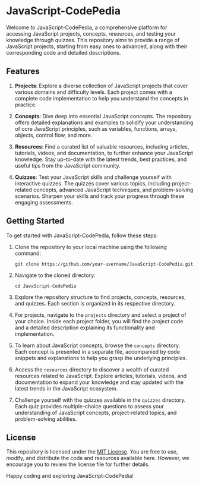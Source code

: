 # JavaScript-CodePedia

Welcome to JavaScript-CodePedia, a comprehensive platform for accessing JavaScript projects, concepts, resources, and testing your knowledge through quizzes. This repository aims to provide a range of JavaScript projects, starting from easy ones to advanced, along with their corresponding code and detailed descriptions.

## Features

1. **Projects**: Explore a diverse collection of JavaScript projects that cover various domains and difficulty levels. Each project comes with a complete code implementation to help you understand the concepts in practice.

2. **Concepts**: Dive deep into essential JavaScript concepts. The repository offers detailed explanations and examples to solidify your understanding of core JavaScript principles, such as variables, functions, arrays, objects, control flow, and more.

3. **Resources**: Find a curated list of valuable resources, including articles, tutorials, videos, and documentation, to further enhance your JavaScript knowledge. Stay up-to-date with the latest trends, best practices, and useful tips from the JavaScript community.

4. **Quizzes**: Test your JavaScript skills and challenge yourself with interactive quizzes. The quizzes cover various topics, including project-related concepts, advanced JavaScript techniques, and problem-solving scenarios. Sharpen your skills and track your progress through these engaging assessments.

## Getting Started

To get started with JavaScript-CodePedia, follow these steps:

1. Clone the repository to your local machine using the following command:

   ```
   git clone https://github.com/your-username/JavaScript-CodePedia.git
   ```

2. Navigate to the cloned directory:

   ```
   cd JavaScript-CodePedia
   ```

3. Explore the repository structure to find projects, concepts, resources, and quizzes. Each section is organized in its respective directory.

4. For projects, navigate to the `projects` directory and select a project of your choice. Inside each project folder, you will find the project code and a detailed description explaining its functionality and implementation.

5. To learn about JavaScript concepts, browse the `concepts` directory. Each concept is presented in a separate file, accompanied by code snippets and explanations to help you grasp the underlying principles.

6. Access the `resources` directory to discover a wealth of curated resources related to JavaScript. Explore articles, tutorials, videos, and documentation to expand your knowledge and stay updated with the latest trends in the JavaScript ecosystem.

7. Challenge yourself with the quizzes available in the `quizzes` directory. Each quiz provides multiple-choice questions to assess your understanding of JavaScript concepts, project-related topics, and problem-solving abilities.

## License

This repository is licensed under the [MIT License](LICENSE). You are free to use, modify, and distribute the code and resources available here. However, we encourage you to review the license file for further details.

Happy coding and exploring JavaScript-CodePedia!
